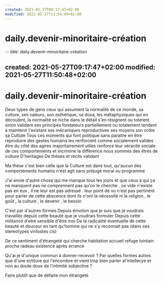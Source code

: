 ```yaml
---
created: 2021-05-27T09:17:47+02:00
modified: 2021-05-27T11:54:49+02:00
---
```


# daily.devenir-minoritaire-création

--
title: daily.devenir-minoritaire-création

created: 2021-05-27T09:17:47+02:00
modified: 2021-05-27T11:50:48+02:00
---

# daily.devenir-minoritaire-création

Deux types de gens ceux qui assument la normalité de ce monde, sa culture, ses valeurs, son esthétique, sa doxa, les métaphysiques qui en découlent,
la normalité se niche dans le détail
s'en résignent
ou tolerent
sinon valident ses principes fondateurs
partiellement ou totalement
tendent à maintenir l'existant
ses mécaniques reproductives
ses moyens
son ordre
sa Cultute
Tous ces moments qui font politique sans paraitre en être
reproduire des gestes humains les renforcent comme socialement valides
être du côté des agires majoritairement utiles renforce leur véracité sociale de ces comportements et incrimine la différence
nous sommes des êtres de culture
D'heritages
De thèses et récits validant 

Ma thèse c'est bien celle que la Culture est dans tout, qu'aucun des comportements humains n'est agit sans préjugé moral ou programme

J'ai envie d'autre chose qui me manque tous les jours et que ceux à qui ça ne manquent pas ne comprennent pas qu'on le cherche . ce vide n'existe pas en eux , il ne leur est pas adressé . leur point de vu n'est pas pertinent pour parler de cette abscence dont ils n'ont la nécessité ni la religion , le goût , la culture , le devenir , le besoin 

C'est par d'autres formes
Depuis émotion que je suis que je voudrais travailler
depuis cette beauté que je voudrais formuler
Depuis cette militance d'etre sensible d'être moi
De la radicalité éventuelle de cette beauté et douceur en tant qu'homme qui ne s'y reconnait pas (dans ses stereotypes virilostes cis)

De ce sentiment d'étrangeté qui cherche habitation accueil refuge lointain proche radeau existence après errance

Qu'ai je d'unique commun à donner-recevoir ?
Par quelles formes autres que d'une ectiture qui l'encombre et vient trop bien parler al'intellecye et non au doute doux de l'intimité subjective ?

Faire plutôt que de défaire mon étrangeté
